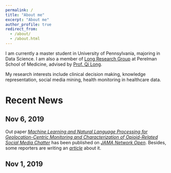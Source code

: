```yaml
---
permalink: /
title: "About me"
excerpt: "About me"
author_profile: true
redirect_from: 
  - /about/
  - /about.html
---
```


I am currently a master student in University of Pennsylvania, majoring in Data Science.  I am also a member of [Long Research Group](https://www.med.upenn.edu/long-lab/) at Perelman School of Medicine, advised by [Prof. Qi Long](https://www.dbei.med.upenn.edu/bio/qi-long-phd).

My research interests include clinical decision making, knowledge representation, social media mining, health monitoring in healthcare data.

Recent News
======
## Nov 6, 2019

Out paper [*Machine Learning and Natural Language Processing for Geolocation-Centric Monitoring and Characterization of Opioid-Related Social Media Chatter*](https://jamanetwork.com/journals/jamanetworkopen/fullarticle/2753983) has been published on [*JAMA Network Open*](https://jamanetwork.com/journals/jamanetworkopen). Besides, some reporters are writing an [*article*](https://www.popsci.com/story/health/opioids-social-media-predict/) about it.



## Nov 1, 2019

